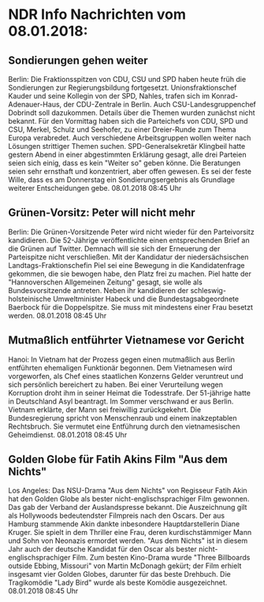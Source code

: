 # NDR Info Nachrichten vom 08.01.2018:


## Sondierungen gehen weiter
Berlin: Die Fraktionsspitzen von CDU, CSU und SPD haben heute früh die Sondierungen zur Regierungsbildung fortgesetzt. Unionsfraktionschef Kauder und seine Kollegin von der SPD, Nahles, trafen sich im Konrad-Adenauer-Haus, der CDU-Zentrale in Berlin. Auch
CSU-Landesgruppenchef Dobrindt soll dazukommen. Details über die Themen wurden zunächst nicht bekannt. Für den Vormittag haben sich die Parteichefs von CDU, SPD und CSU, Merkel, Schulz und Seehofer, zu einer Dreier-Runde zum Thema Europa verabredet. Auch verschiedene Arbeitsgruppen wollen
weiter nach Lösungen strittiger Themen suchen. SPD-Generalsekretär Klingbeil hatte gestern Abend in einer abgestimmten Erklärung gesagt, alle drei Parteien seien sich einig, dass es kein "Weiter so" geben könne. Die Beratungen seien sehr ernsthaft und konzentriert, aber offen gewesen. Es sei der feste Wille, dass es am Donnerstag ein Sondierungsergebnis als Grundlage weiterer Entscheidungen gebe. 08.01.2018 08:45 Uhr 

## Grünen-Vorsitz: Peter will nicht mehr
Berlin: Die Grünen-Vorsitzende Peter wird nicht wieder für den Parteivorsitz kandidieren. Die 52-Jährige veröffentlichte einen entsprechenden Brief an die Grünen auf Twitter. Demnach will sie sich der Erneuerung der Parteispitze nicht verschließen. Mit der Kandidatur der niedersächsischen Landtags-Fraktionschefin Piel sei eine Bewegung in die Kandidatenfrage gekommen, die sie bewogen habe, den Platz frei zu machen. Piel hatte der "Hannoverschen Allgemeinen Zeitung" gesagt, sie wolle als Bundesvorsitzende antreten. Neben ihr kandidieren der schleswig-holsteinische Umweltminister Habeck und die Bundestagsabgeordnete Baerbock für die Doppelspitze. Sie muss mit mindestens einer Frau besetzt werden. 08.01.2018 08:45 Uhr 

## Mutmaßlich entführter Vietnamese vor Gericht
Hanoi: In Vietnam hat der Prozess gegen einen mutmaßlich aus Berlin entführten ehemaligen Funktionär begonnen. Dem Vietnamesen wird vorgeworfen, als Chef eines staatlichen Konzerns Gelder veruntreut und sich persönlich bereichert zu haben. Bei einer Verurteilung wegen Korruption droht ihm in seiner Heimat die Todesstrafe. Der 51-jährige hatte in Deutschland Asyl beantragt. Im Sommer verschwand er aus Berlin. Vietnam erklärte, der Mann sei freiwillig zurückgekehrt. Die Bundesregierung spricht von Menschenraub und einem inakzeptablen Rechtsbruch. Sie vermutet eine Entführung durch den vietnamesischen Geheimdienst. 08.01.2018 08:45 Uhr 

## Golden Globe für Fatih Akins Film "Aus dem Nichts"
Los Angeles: Das NSU-Drama "Aus dem Nichts" von Regisseur Fatih Akin hat den Golden Globe als bester nicht-englischsprachiger Film gewonnen. Das gab der Verband der Auslandspresse bekannt. Die Auszeichnung gilt als Hollywoods bedeutendster Filmpreis nach den Oscars. Der aus Hamburg stammende Akin dankte inbesondere Hauptdarstellerin Diane Kruger. Sie spielt in dem Thriller eine Frau, deren kurdischstämmiger Mann und Sohn von Neonazis ermordet werden. "Aus dem Nichts" ist in diesem Jahr auch der deutsche Kandidat für den Oscar als bester nicht-englischsprachiger Film. Zum besten Kino-Drama wurde "Three Billboards outside Ebbing, Missouri" von Martin McDonagh gekürt; der Film erhielt insgesamt vier Golden Globes, darunter für das beste Drehbuch. Die Tragikomödie "Lady Bird" wurde als beste Komödie ausgezeichnet. 08.01.2018 08:45 Uhr 
